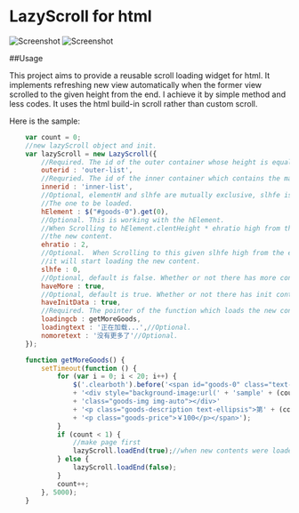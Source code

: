 # LazyScroll for html
![Screenshot](https://github.com/zgc2537/zGenius/blob/master/sample-index1.png)
![Screenshot](https://github.com/zgc2537/zGenius/blob/master/sample-index2.png)

##Usage

This project aims to provide a reusable scroll loading widget for html. It implements refreshing new view automatically when the former view scrolled to the given height from the end. I achieve it by simple method and less codes. It uses the html build-in scroll rather than custom scroll.

Here is the sample:
```javascript
    var count = 0;
    //new lazyScroll object and init.
    var lazyScroll = new LazyScroll({
        //Required. The id of the outer container whose height is equal to the visible region or less than it.
        outerid : 'outer-list',
        //Requried. The id of the inner container which contains the main content.
        innerid : 'inner-list',
        //Optional, elementH and slhfe are mutually exclusive, slhfe is defalut.
        //The one to be loaded.
        hElement : $("#goods-0").get(0),
        //Optional. This is working with the hElement.
        //When Scrolling to hElement.clentHeight * ehratio high from the end of the former view, it will start loading
        //the new content.
        ehratio : 2,
        //Optional.  When Scrolling to this given slhfe high from the end of the former view,
        //it will start loading the new content.
        slhfe : 0,
        //Optional, default is false. Whether or not there has more contents.
        haveMore : true,
        //Optional, default is true. Whether or not there has init contents, if not, call loadingcb to load init contents automatically
        haveInitData : true,
        //Required. The pointer of the function which loads the new contents.
        loadingcb : getMoreGoods,
        loadingtext : '正在加载...',//Optional.
        nomoretext : '没有更多了'//Optional.
    });

    function getMoreGoods() {
        setTimeout(function () {
            for (var i = 0; i < 20; i++) {
                $('.clearboth').before('<span id="goods-0" class="text-left goods-occupy goods-occupy-normal">'
                + '<div style="background-image:url(' + 'sample' + (count + 2) + '.png' + ')"'
                + 'class="goods-img img-auto"></div>'
                + '<p class="goods-description text-ellipsis">第' + (count + 1) + '次加载图片</p>'
                + '<p class="goods-price">￥100</p></span>');
            }
            if (count < 1) {
                //make page first
                lazyScroll.loadEnd(true);//when new contents were loaded, notice changing.
            } else {
                lazyScroll.loadEnd(false);
            }
            count++;
        }, 5000);
    }
```
